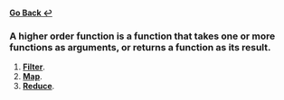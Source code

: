 #### [Go Back ↩](../README.md)

### A higher order function is a function that takes one or more functions as arguments, or returns a function as its result.

1. [**Filter**](./filter/README.md).
2. [**Map**](./map/README.md).
3. [**Reduce**](./reduce/README.md).